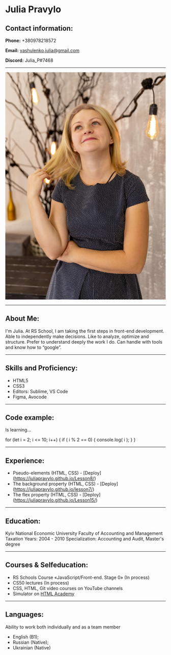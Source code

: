 # Julia Pravylo

## Contact information:

**Phone:** +380978218572

**Email:** vashulenko.julia@gmail.com

**Discord:** Julia_P#7468

***

![Photo](photo.jpg)

***

## About Me:

I'm Julia. At RS School, I am taking the first steps in front-end development. 
Able to independently make decisions. Like to analyze, optimize and structure. 
Prefer to understand deeply the work I do. 
Can handle with tools and know how to “google”.

***

## Skills and Proficiency:

- HTML5
- CSS3
- Editors: Sublime, VS Code
- Figma, Avocode

***

## Code example:

Is learning...

for (let i = 2; i <= 10; i++) {
     if ( i % 2 == 0) {
     console.log( i );
     }
 }

***

## Experience:

- Pseudo-elements (HTML, CSS) - [Deploy] (https://juliapravylo.github.io/Lesson8/)
- The background property (HTML, CSS) - [Deploy] (https://juliapravylo.github.io/lesson7/)
- The flex property (HTML, CSS) - [Deploy] (https://juliapravylo.github.io/Lesson15/)

***

## Education:

Kyiv National Economic University
Faculty of Accounting and Management Taxation
Years: 2004 - 2010
Specialization: Accounting and Audit, Master's degree

***

## Courses & Selfeducation:

- RS Schools Course «JavaScript/Front-end. Stage 0» (In process)
- CS50 lectures (In process)
- CSS, HTML, Git video courses on YouTube channels
- Simulator on [HTML Academy](https://htmlacademy.ru/)

***

## Languages:

Ability to work both individually and as a team member

- English (B1);
- Russian (Native);
- Ukrainian (Native)